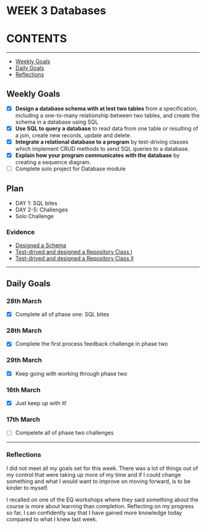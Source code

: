 # WEEK 3 Databases

# CONTENTS

---

* [Weekly Goals](#Weekly-Goals)
* [Daily Goals](#Daily-Goals)
* [Reflections](#Reflections)

## Weekly Goals

* [x] **Design a database schema with at lest two tables** from a specification, including a one-to-many relationship between two tables, and create the schema in a database using SQL
* [x] **Use SQL to query a database** to read data from one table or resulting of a join, create new records, update and delete.
* [x] **Integrate a relational database to a program** by test-driving classes which implement CRUD methods to send SQL queries to a database.
* [x] **Explain how your program communicates with the database** by creating a sequence diagram.
* [ ] Complete solo project for Database module

## Plan

* DAY 1: SQL bites
* DAY 2-5: Challenges
* Solo Challenge

### Evidence

* [Designed a Schema](https://github.com/maddc0de/designing-schema-in-database)
* [Test-drived and designed a Repository Class I](https://github.com/maddc0de/music-library)
* [Test-drived and designed a Repository Class II](https://github.com/maddc0de/book-store)

---

## Daily Goals

### 28th March

* [x] Complete all of phase one: SQL bites

### 28th March

* [x] Complete the first process feedback challenge in phase two


### 29th March

* [x] Keep going with working through phase two


### 16th March

* [x] Just keep up with it!


### 17th March

* [ ] Compelete all of phase two challenges

---

### Reflections

I did not meet all my goals set for this week. There was a lot of things out of my control that were taking up more of my time and if I could change something and what I would want to improve on moving forward, is to be kinder to myself.

I recalled on one of the EQ workshops where they said something about the course is more about learning than completion. Reflecting on my progress so far, I can confidently say that I have gained more knowledge today compared to what I knew last week.